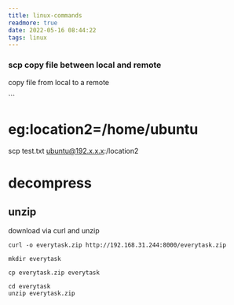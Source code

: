 ```yaml
---
title: linux-commands
readmore: true
date: 2022-05-16 08:44:22
tags: linux
---
```


### scp copy file between local and remote

copy file from local to a remote

\```

# eg:location2=/home/ubuntu

scp test.txt [ubuntu@192.x.x.x](mailto:ubuntu@192.x.x.x):/location2

# decompress
## unzip
download via curl and unzip 
```
curl -o everytask.zip http://192.168.31.244:8000/everytask.zip

mkdir everytask

cp everytask.zip everytask

cd everytask
unzip everytask.zip
```